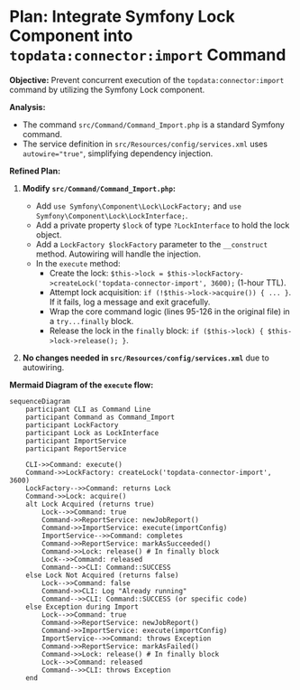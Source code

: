 # Plan: Integrate Symfony Lock Component into `topdata:connector:import` Command

**Objective:** Prevent concurrent execution of the `topdata:connector:import` command by utilizing the Symfony Lock component.

**Analysis:**
- The command `src/Command/Command_Import.php` is a standard Symfony command.
- The service definition in `src/Resources/config/services.xml` uses `autowire="true"`, simplifying dependency injection.

**Refined Plan:**

1.  **Modify `src/Command/Command_Import.php`:**
    *   Add `use Symfony\Component\Lock\LockFactory;` and `use Symfony\Component\Lock\LockInterface;`.
    *   Add a private property `$lock` of type `?LockInterface` to hold the lock object.
    *   Add a `LockFactory $lockFactory` parameter to the `__construct` method. Autowiring will handle the injection.
    *   In the `execute` method:
        *   Create the lock: `$this->lock = $this->lockFactory->createLock('topdata-connector-import', 3600);` (1-hour TTL).
        *   Attempt lock acquisition: `if (!$this->lock->acquire()) { ... }`. If it fails, log a message and exit gracefully.
        *   Wrap the core command logic (lines 95-126 in the original file) in a `try...finally` block.
        *   Release the lock in the `finally` block: `if ($this->lock) { $this->lock->release(); }`.

2.  **No changes needed in `src/Resources/config/services.xml`** due to autowiring.

**Mermaid Diagram of the `execute` flow:**

```mermaid
sequenceDiagram
    participant CLI as Command Line
    participant Command as Command_Import
    participant LockFactory
    participant Lock as LockInterface
    participant ImportService
    participant ReportService

    CLI->>Command: execute()
    Command->>LockFactory: createLock('topdata-connector-import', 3600)
    LockFactory-->>Command: returns Lock
    Command->>Lock: acquire()
    alt Lock Acquired (returns true)
        Lock-->>Command: true
        Command->>ReportService: newJobReport()
        Command->>ImportService: execute(importConfig)
        ImportService-->>Command: completes
        Command->>ReportService: markAsSucceeded()
        Command->>Lock: release() # In finally block
        Lock-->>Command: released
        Command-->>CLI: Command::SUCCESS
    else Lock Not Acquired (returns false)
        Lock-->>Command: false
        Command->>CLI: Log "Already running"
        Command-->>CLI: Command::SUCCESS (or specific code)
    else Exception during Import
        Lock-->>Command: true
        Command->>ReportService: newJobReport()
        Command->>ImportService: execute(importConfig)
        ImportService-->>Command: throws Exception
        Command->>ReportService: markAsFailed()
        Command->>Lock: release() # In finally block
        Lock-->>Command: released
        Command-->>CLI: throws Exception
    end